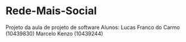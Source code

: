 # Rede-Mais-Social
Projeto da aula de projeto de software
Alunos:
Lucas Franco do Carmo (10439830)
Marcelo Kenzo (10439244)
